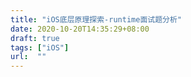 ```yaml
---
title: "iOS底层原理探索-runtime面试题分析"
date: 2020-10-20T14:35:29+08:00
draft: true
tags: ["iOS"]
url:  ""
---
```


